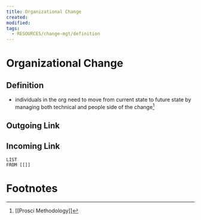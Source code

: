 ```yaml
---
title: Organizational Change
created: 
modified: 
tags:
  - RESOURCES/change-mgt/definition
---
```

# Organizational Change
## Definition
- individuals in the org need to move from current state to future state by managing both technical and people side of the change[^1]

## Outgoing Link

## Incoming Link
```dataview
LIST
FROM [[]]
```
# Footnotes

[^1]: [[Prosci Methodology]]